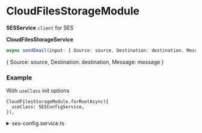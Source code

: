 # CloudFilesStorageModule

**SESService**
`client` for SES

**CloudFilesStorageService**

```typescript
async sendEmail(input: { Source: source, Destination: destination, Message: message }): Promise<string>
```
{ Source: source, Destination: destination, Message: message }
### Example

With `useClass` init options

```
CloudFilesStorageModule.forRootAsync({
  useClass: SESConfigService,
}),
```

</details>

  <details>
    <summary>ses-config.service.ts</summary>

```typescript
import { Injectable } from '@nestjs/common';
import { ConfigService } from '@nestjs/config';
import { SESModuleOptions, SESOptionsFactory } from '@purrweb/cloud-files-storage';

@Injectable()
export class SESConfigService implements SESOptionsFactory {
  constructor(private readonly configService: ConfigService) {}

  createSNSOptions(): SESModuleOptions {
    return {
      region: this.configService.get<string>('ses.region'),
      accessKeyId: this.configService.get<string>('aws.accessKeyId'),
      secretAccessKey: this.configService.get<string>('aws.secretAccessKey')
    };
  }
}

```

</details>
